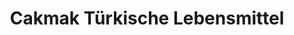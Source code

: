 ---
title: "Cakmak Türkische Lebensmittel"
url: /traun/cakmak-tuerkische-lebensmittel/
shop: Lebensmittel
---